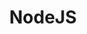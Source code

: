 ---
title: NodeJS
list:
  collection: projects
  filter: "item.experience.platforms contains 'nodejs'"
---